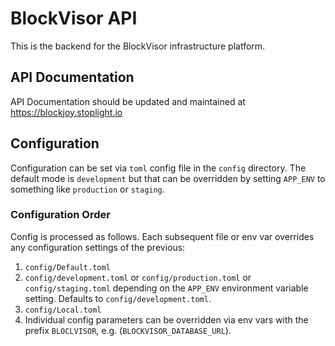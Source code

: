 # BlockVisor API

This is the backend for the BlockVisor infrastructure platform.

## API Documentation

API Documentation should be updated and maintained at https://blockjoy.stoplight.io

## Configuration

Configuration can be set via `toml` config file in the `config` directory. The default mode is `development` but that can be overridden by setting `APP_ENV` to something like `production` or `staging`.

### Configuration Order

Config is processed as follows. Each subsequent file or env var overrides any configuration settings of the previous:

1. `config/Default.toml`
2. `config/development.toml` or `config/production.toml` or `config/staging.toml` depending on the `APP_ENV` environment variable setting. Defaults to `config/development.toml`.
3. `config/Local.toml`
4. Individual config parameters can be overridden via env vars with the prefix `BLOCLVISOR`, e.g. (`BLOCKVISOR_DATABASE_URL`).
